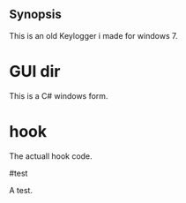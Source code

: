 ## Synopsis

This is an old Keylogger i made for windows 7.

# GUI dir

This is a C# windows form.

# hook 

The actuall hook code.

#test

A test.